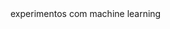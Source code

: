 <!DOCTYPE html>
<html>
<head>
    <meta charset="utf-8">
experimentos com machine learning</head>
<body>

</body>
</html>

